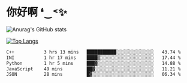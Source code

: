 # 你好啊 ❛‿˂✨

![Anurag's GitHub stats](https://github-readme-stats.vercel.app/api?username=ZombieFly&count_private=true&show_icons=true)

[![Top Langs](https://github-readme-stats.vercel.app/api/top-langs/?username=ZombieFly&layout=compact&count_private=true&hide=Ruby,makefile)](https://github.com/anuraghazra/github-readme-stats)

<!--START_SECTION:waka-->

```txt
C++           3 hrs 13 mins   ███████████░░░░░░░░░░░░░░   43.74 %
INI           1 hr 17 mins    ████▒░░░░░░░░░░░░░░░░░░░░   17.44 %
Python        1 hr 5 mins     ███▓░░░░░░░░░░░░░░░░░░░░░   14.88 %
JavaScript    49 mins         ██▓░░░░░░░░░░░░░░░░░░░░░░   11.21 %
JSON          28 mins         █▓░░░░░░░░░░░░░░░░░░░░░░░   06.34 %
```

<!--END_SECTION:waka-->
